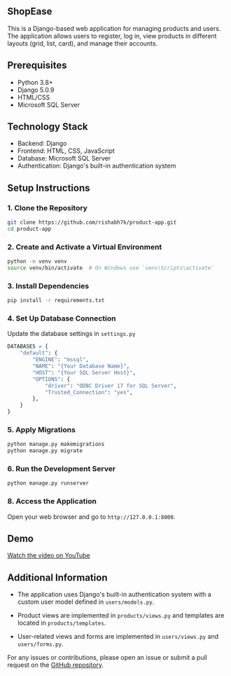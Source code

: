 ## ShopEase

This is a Django-based web application for managing products and users. The application allows users to register, log in, view products in different layouts (grid, list, card), and manage their accounts.

## Prerequisites

- Python 3.8+
- Django 5.0.9
- HTML/CSS
- Microsoft SQL Server

## Technology Stack

- Backend: Django
- Frontend: HTML, CSS, JavaScript
- Database: Microsoft SQL Server
- Authentication: Django's built-in authentication system

## Setup Instructions

### 1. Clone the Repository

```sh
git clone https://github.com/rishabh7k/product-app.git
cd product-app
```

### 2. Create and Activate a Virtual Environment

```sh
python -m venv venv
source venv/bin/activate  # On Windows use `venv\Scripts\activate`
```

### 3. Install Dependencies

```sh
pip install -r requirements.txt
```

### 4. Set Up Database Connection

Update the database settings in `settings.py`

```py
DATABASES = {
    "default": {
        "ENGINE": "mssql",
        "NAME": "{Your Database Name}",
        "HOST": "{Your SQL Server Host}",
        "OPTIONS": {
            "driver": "ODBC Driver 17 for SQL Server",
            "Trusted_Connection": "yes",
        },
    }
}
```

### 5. Apply Migrations

```sh
python manage.py makemigrations
python manage.py migrate
```

### 6. Run the Development Server

```sh
python manage.py runserver
```

### 8. Access the Application

Open your web browser and go to `http://127.0.0.1:8000`.

## Demo

[Watch the video on YouTube](https://www.youtube.com/watch?v=VZMGY-7N7BE)

## Additional Information

- The application uses Django's built-in authentication system with a custom user model defined in `users/models.py`.

- Product views are implemented in `products/views.py` and templates are located in `products/templates`.

- User-related views and forms are implemented in `users/views.py` and `users/forms.py`.

For any issues or contributions, please open an issue or submit a pull request on the [GitHub repository](https://github.com/rishabh7k).
